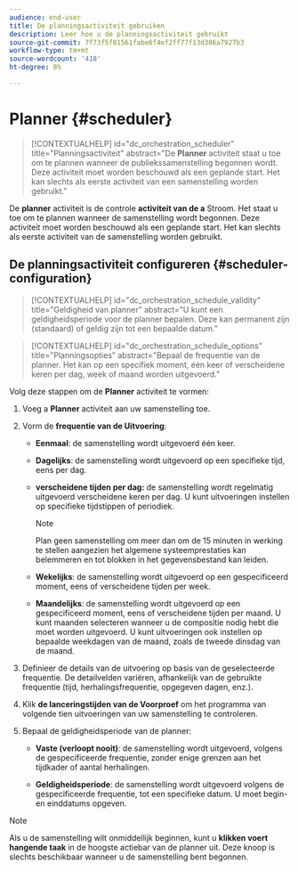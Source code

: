 ```yaml
---
audience: end-user
title: De planningsactiviteit gebruiken
description: Leer hoe u de planningsactiviteit gebruikt
source-git-commit: 7f73f5f81561fabe6f4ef2ff77f13d386a7927b3
workflow-type: tm+mt
source-wordcount: '418'
ht-degree: 8%

---
```



# Planner {#scheduler}

>[!CONTEXTUALHELP]
>id="dc_orchestration_scheduler"
>title="Planningsactiviteit"
>abstract="De **Planner** activiteit staat u toe om te plannen wanneer de publiekssamenstelling begonnen wordt. Deze activiteit moet worden beschouwd als een geplande start. Het kan slechts als eerste activiteit van een samenstelling worden gebruikt."

De **planner** activiteit is de controle **activiteit van de a** Stroom. Het staat u toe om te plannen wanneer de samenstelling wordt begonnen. Deze activiteit moet worden beschouwd als een geplande start. Het kan slechts als eerste activiteit van de samenstelling worden gebruikt.

## De planningsactiviteit configureren {#scheduler-configuration}

>[!CONTEXTUALHELP]
>id="dc_orchestration_schedule_validity"
>title="Geldigheid van planner"
>abstract="U kunt een geldigheidsperiode voor de planner bepalen. Deze kan permanent zijn (standaard) of geldig zijn tot een bepaalde datum."

>[!CONTEXTUALHELP]
>id="dc_orchestration_schedule_options"
>title="Planningsopties"
>abstract="Bepaal de frequentie van de planner. Het kan op een specifiek moment, één keer of verscheidene keren per dag, week of maand worden uitgevoerd."

Volg deze stappen om de **Planner** activiteit te vormen:

1. Voeg a **Planner** activiteit aan uw samenstelling toe.

1. Vorm de **frequentie van de Uitvoering**:

   * **Eenmaal**: de samenstelling wordt uitgevoerd één keer.

   * **Dagelijks**: de samenstelling wordt uitgevoerd op een specifieke tijd, eens per dag.

   * **verscheidene tijden per dag:** de samenstelling wordt regelmatig uitgevoerd verscheidene keren per dag. U kunt uitvoeringen instellen op specifieke tijdstippen of periodiek.

     >[!NOTE]
     >
     >Plan geen samenstelling om meer dan om de 15 minuten in werking te stellen aangezien het algemene systeemprestaties kan belemmeren en tot blokken in het gegevensbestand kan leiden.

   * **Wekelijks**: de samenstelling wordt uitgevoerd op een gespecificeerd moment, eens of verscheidene tijden per week.

   * **Maandelijks**: de samenstelling wordt uitgevoerd op een gespecificeerd moment, eens of verscheidene tijden per maand. U kunt maanden selecteren wanneer u de compositie nodig hebt die moet worden uitgevoerd. U kunt uitvoeringen ook instellen op bepaalde weekdagen van de maand, zoals de tweede dinsdag van de maand.

1. Definieer de details van de uitvoering op basis van de geselecteerde frequentie. De detailvelden variëren, afhankelijk van de gebruikte frequentie (tijd, herhalingsfrequentie, opgegeven dagen, enz.).

1. Klik **de lanceringstijden van de Voorproef** om het programma van volgende tien uitvoeringen van uw samenstelling te controleren.

1. Bepaal de geldigheidsperiode van de planner:

   * **Vaste (verloopt nooit)**: de samenstelling wordt uitgevoerd, volgens de gespecificeerde frequentie, zonder enige grenzen aan het tijdkader of aantal herhalingen.

   * **Geldigheidsperiode**: de samenstelling wordt uitgevoerd volgens de gespecificeerde frequentie, tot een specifieke datum. U moet begin- en einddatums opgeven.

>[!NOTE]
>
>Als u de samenstelling wilt onmiddellijk beginnen, kunt u **klikken voert hangende taak** in de hoogste actiebar van de planner uit. Deze knoop is slechts beschikbaar wanneer u de samenstelling bent begonnen.

<!--## Example{#scheduler-example}

In the following example, the activity is configured so that the composition runs several times a day at 9 and 12 AM, every day of the week from October 1st, 2023 to January 1st, 2024.-->

